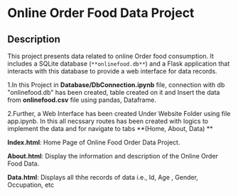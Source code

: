 # Online Order Food Data Project

## Description

This project presents data related to online Order food consumption. 
It includes a SQLite database (`**onlinefood.db**`) and a Flask application that interacts with this database to provide a web interface for data records.

1.In this Project in **Database/DbConnection.ipynb** file, connection with db "onlinefood.db" has been created, table created on it and Insert the data from **onlinefood.csv** file using pandas, Dataframe.

2.Further, a Web Interface has been created Under Website Folder using file app.ipynb. In this all necssary routes has been created with logics to implement the data and  for navigate to tabs **(Home, About, Data) **

**Index.html**: Home Page of Online Food Order Data Project.

**About.html**: Display the information and description of the Online Order Food Data.

**Data.html**: Displays all thhe records of data i.e., Id, Age , Gender, Occupation, etc




